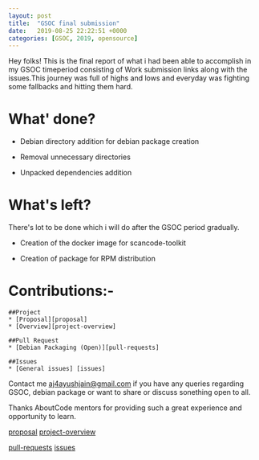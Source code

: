 ```yaml
---
layout: post
title:  "GSOC final submission"
date:   2019-08-25 22:22:51 +0000
categories: [GSOC, 2019, opensource]  
---
```


Hey folks! 
This is the final report of what i had been able to accomplish in my  GSOC timeperiod consisting of Work submission links along with the issues.This journey was full of highs and lows and everyday was fighting some fallbacks and hitting them hard.

# What' done?

* Debian directory addition for debian package creation

* Removal unnecessary directories

* Unpacked dependencies addition 


# What's left?

There's lot to be done which i will do after the GSOC period gradually.

* Creation of the docker image for scancode-toolkit

* Creation of package for RPM distribution

# Contributions:-	

	##Project
	* [Proposal][proposal]
	* [Overview][project-overview]

	##Pull Request 
	* [Debian Packaging (Open)][pull-requests]
	
	##Issues
	* [General issues] [issues]

	


Contact me aj4ayushjain@gmail.com if you have any queries regarding GSOC, debian package or want to share or discuss sonething open to all.

Thanks AboutCode mentors for providing such a great experience and opportunity to  learn.

[proposal](https://docs.google.com/document/d/1E18nXcWQyCxlqQ_dvy63nsnybXjfIDTtEdsuED0IkSU/edit#heading=h.2gazcsgmxkub)
[project-overview](https://summerofcode.withgoogle.com/organizations/6118953540124672/#5793822963924992)

[pull-requests](https://github.com/nexB/scancode-toolkit/pull/1636)
[issues](https://github.com/nexB/scancode-toolkit/issues/created_by/aj4ayushjain)
